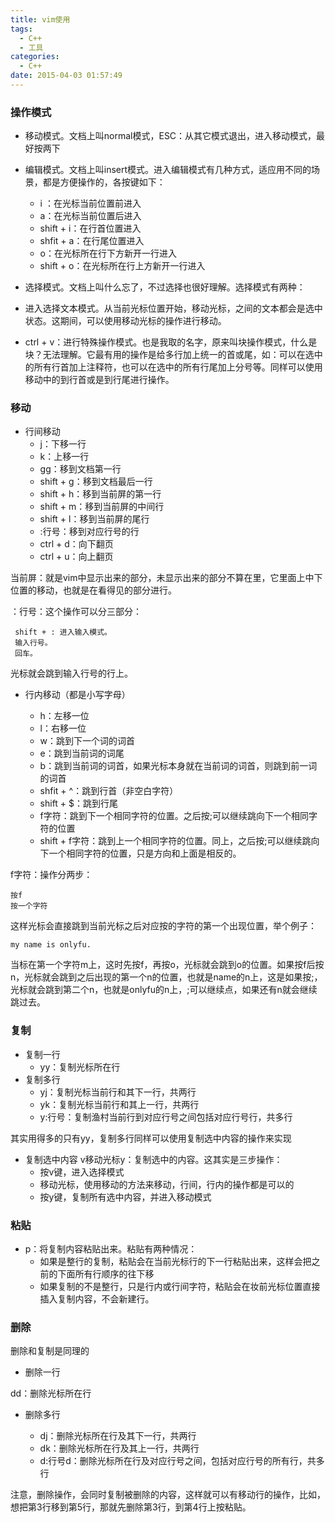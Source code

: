 ```yaml
---
title: vim使用
tags:
  - C++
  - 工具
categories:
  - C++
date: 2015-04-03 01:57:49
---
```


### 操作模式

- 移动模式。文档上叫normal模式，ESC：从其它模式退出，进入移动模式，最好按两下

- 编辑模式。文档上叫insert模式。进入编辑模式有几种方式，适应用不同的场景，都是方便操作的，各按键如下：
	- i ：在光标当前位置前进入
	- a：在光标当前位置后进入
	- shift + i：在行首位置进入
	- shfit + a：在行尾位置进入
	- o：在光标所在行下方新开一行进入
	- shift + o：在光标所在行上方新开一行进入

- 选择模式。文档上叫什么忘了，不过选择也很好理解。选择模式有两种：
- 进入选择文本模式。从当前光标位置开始，移动光标，之间的文本都会是选中状态。这期间，可以使用移动光标的操作进行移动。
- ctrl + v：进行特殊操作模式。也是我取的名字，原来叫块操作模式，什么是块？无法理解。它最有用的操作是给多行加上统一的首或尾，如：可以在选中的所有行首加上注释符，也可以在选中的所有行尾加上分号等。同样可以使用移动中的到行首或是到行尾进行操作。

### 移动

- 行间移动
	- j：下移一行
	- k：上移一行
	- gg：移到文档第一行
	- shift + g：移到文档最后一行
	- shift + h：移到当前屏的第一行
	- shift + m：移到当前屏的中间行
	- shift + l：移到当前屏的尾行
	- :行号：移到对应行号的行
	- ctrl + d：向下翻页
	- ctrl + u：向上翻页

当前屏：就是vim中显示出来的部分，未显示出来的部分不算在里，它里面上中下位置的移动，也就是在看得见的部分进行。

：行号：这个操作可以分三部分：

     shift + : 进入输入模式。
     输入行号。
     回车。

光标就会跳到输入行号的行上。

- 行内移动（都是小写字母）

	- h：左移一位
	- l：右移一位
	- w：跳到下一个词的词首
	- e：跳到当前词的词尾
	- b：跳到当前词的词首，如果光标本身就在当前词的词首，则跳到前一词的词首
	- shfit + ^：跳到行首（非空白字符）
	- shift + $：跳到行尾
	- f字符：跳到下一个相同字符的位置。之后按;可以继续跳向下一个相同字符的位置
	- shift + f字符：跳到上一个相同字符的位置。同上，之后按;可以继续跳向下一个相同字符的位置，只是方向和上面是相反的。

f字符：操作分两步：

    按f
    按一个字符

这样光标会直接跳到当前光标之后对应按的字符的第一个出现位置，举个例子：

 ```
my name is onlyfu.
 ```

当标在第一个字符m上，这时先按f，再按o，光标就会跳到o的位置。如果按f后按n，光标就会跳到之后出现的第一个n的位置，也就是name的n上，这是如果按;，光标就会跳到第二个n，也就是onlyfu的n上，;可以继续点，如果还有n就会继续跳过去。
 

### 复制

- 复制一行
	- yy：复制光标所在行 
- 复制多行
	- yj：复制光标当前行和其下一行，共两行
	- yk：复制光标当前行和其上一行，共两行
	- y:行号：复制渔村当前行到对应行号之间包括对应行号行，共多行

其实用得多的只有yy，复制多行同样可以使用复制选中内容的操作来实现

- 复制选中内容 
v移动光标y：复制选中的内容。这其实是三步操作：
	- 按v键，进入选择模式
	- 移动光标，使用移动的方法来移动，行间，行内的操作都是可以的
	- 按y键，复制所有选中内容，并进入移动模式

### 粘贴

- p：将复制内容粘贴出来。粘贴有两种情况：
	- 如果是整行的复制，粘贴会在当前光标行的下一行粘贴出来，这样会把之前的下面所有行顺序的往下移
	- 如果复制的不是整行，只是行内或行间字符，粘贴会在妆前光标位置直接插入复制内容，不会新建行。
 

### 删除
删除和复制是同理的

- 删除一行

dd：删除光标所在行 

- 删除多行

	- dj：删除光标所在行及其下一行，共两行
	- dk：删除光标所在行及其上一行，共两行
	- d:行号d：删除光标所在行及对应行号之间，包括对应行号的所有行，共多行

注意，删除操作，会同时复制被删除的内容，这样就可以有移动行的操作，比如，想把第3行移到第5行，那就先删除第3行，到第4行上按粘贴。
